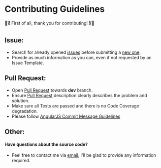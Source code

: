 # Contributing Guidelines
:confetti_ball::medal_military: First of all, thank you for contributing! :medal_military::confetti_ball:

## Issue:
- Search for already opened [issues](https://github.com/anton-yurchenko/dns-exporter/issues) before submitting a [new one](https://github.com/anton-yurchenko/dns-exporter/issues/new/choose).
- Provide as much information as you can, even if not requested by an Issue Template.

## Pull Request:
- Open [Pull Request](https://github.com/anton-yurchenko/dns-exporter/pulls) towards **dev** branch.
- Ensure [Pull Request](https://github.com/anton-yurchenko/dns-exporter/pulls) description clearly describes the problem and solution.
- Make sure all Tests are passed and there is no Code Coverage degradation.
- Please follow [AngularJS Commit Message Guidelines](https://github.com/angular/angular/blob/master/CONTRIBUTING.md#-commit-message-guidelines)

## Other:
#### Have questions about the source code?
- Feel free to contact me via [email](mailto:anton.doar+dns.exporter@gmail.com), I'll be glad to provide any information required.